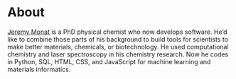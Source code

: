 # About

[Jeremy Monat](https://www.linkedin.com/in/jemonat/) is a PhD physical chemist who now develops software. He’d like to combine those parts of his background to build tools for scientists to make better materials, chemicals, or biotechnology. He used computational chemistry and laser spectroscopy in his chemistry research. Now he codes in Python, SQL, HTML, CSS, and JavaScript for machine learning and materials informatics.
